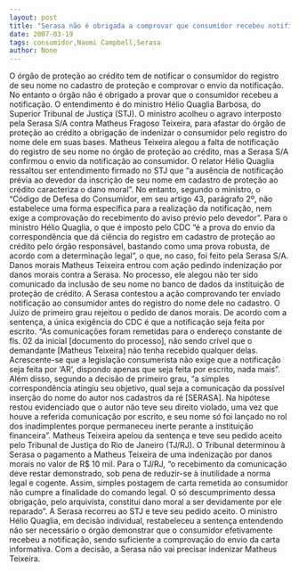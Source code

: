 ```yaml
---
layout: post
title: "Serasa não é obrigada a comprovar que consumidor recebeu notificação "
date: 2007-03-19
tags: consumidor,Naomi Campbell,Serasa
author: None
---
```

O órgão de proteção ao crédito tem de notificar o consumidor do registro de seu nome no cadastro de proteção e comprovar o envio da notificação. No entanto o órgão não é obrigado a provar que o consumidor recebeu a notificação. O entendimento é do ministro Hélio Quaglia Barbosa, do Superior Tribunal de Justiça (STJ). 
O ministro acolheu o agravo interposto pela Serasa S/A contra Matheus Fragoso Teixeira, para afastar do órgão de proteção ao crédito a obrigação de indenizar o consumidor pelo registro do nome dele em suas bases. Matheus Teixeira alegou a falta de notificação do registro de seu nome no órgão de proteção ao crédito, mas a Serasa S/A confirmou o envio da notificação ao consumidor. 
O relator Hélio Quaglia ressaltou ser entendimento firmado no STJ que “a ausência de notificação prévia ao devedor da inscrição de seu nome em cadastro de proteção ao crédito caracteriza o dano moral”. No entanto, segundo o ministro, o “Código de Defesa do Consumidor, em seu artigo 43, parágrafo 2º, não estabelece uma forma específica para a realização da notificação, nem exige a comprovação do recebimento do aviso prévio pelo devedor”. 
Para o ministro Hélio Quaglia, o que é imposto pelo CDC “é a prova do envio da correspondência que dá ciência do registro em cadastro de proteção ao crédito pelo órgão responsável, bastando como uma prova robusta, de acordo com a determinação legal”, o que, no caso, foi feito pela Serasa S/A. 
Danos morais Matheus Teixeira entrou com ação pedindo indenização por danos morais contra a Serasa. No processo, ele alegou não ter sido comunicado da inclusão de seu nome no banco de dados da instituição de proteção de crédito. A Serasa contestou a ação comprovando ter enviado notificação ao consumidor antes do registro do nome dele no cadastro. 
O Juízo de primeiro grau rejeitou o pedido de danos morais. De acordo com a sentença, a única exigência do CDC é que a notificação seja feita por escrito. “As comunicações foram remetidas para o endereço constante de fls. 02 da inicial [documento do processo], não sendo crível que o demandante [Matheus Teixeira] não tenha recebido qualquer delas. Acrescente-se que a legislação consumerista não exige que a notificação seja feita por ‘AR’, dispondo apenas que seja feita por escrito, nada mais”. 
Além disso, segundo a decisão de primeiro grau, “a simples correspondência atingiu seu objetivo, qual seja a comunicação da possível inserção do nome do autor nos cadastros da ré [SERASA]. Na hipótese restou evidenciado que o autor não teve seu direito violado, uma vez que houve a referida comunicação por escrito, e seu nome só foi lançado no rol dos inadimplentes porque permaneceu inerte perante a instituição financeira”. Matheus Teixeira apelou da sentença e teve seu pedido aceito pelo Tribunal de Justiça do Rio de Janeiro (TJ/RJ). 
O Tribunal determinou à Serasa o pagamento a Matheus Teixeira de uma indenização por danos morais no valor de R$ 10 mil. 
Para o TJ/RJ, “o recebimento da comunicação deve restar demonstrado, sob pena de reduzir-se à inutilidade a norma legal e cogente. Assim, simples postagem de carta remetida ao consumidor não cumpre a finalidade do comando legal. O só descumprimento dessa obrigação, pelo arquivista, constitui dano moral a ser devidamente por ele reparado”. 
A Serasa recorreu ao STJ e teve seu pedido aceito. O ministro Hélio Quaglia, em decisão individual, restabeleceu a sentença entendendo não ser necessário o órgão demonstrar que o consumidor efetivamente recebeu a notificação, sendo suficiente a comprovação do envio da carta informativa. Com a decisão, a Serasa não vai precisar indenizar Matheus Teixeira.  